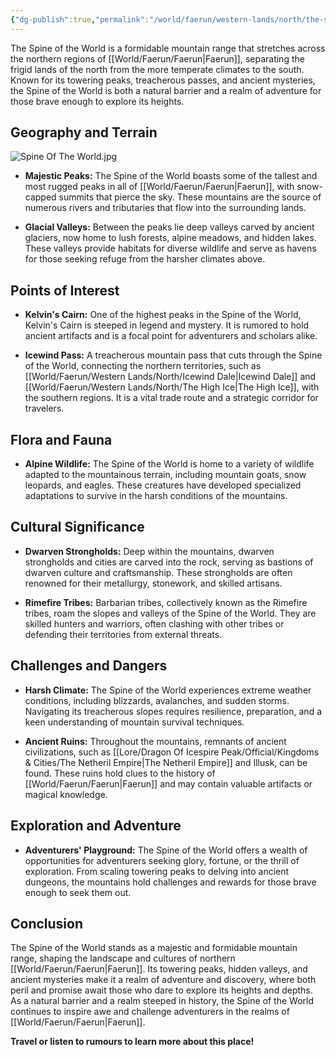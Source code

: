 ```yaml
---
{"dg-publish":true,"permalink":"/world/faerun/western-lands/north/the-spine-of-the-world/"}
---
```


The Spine of the World is a formidable mountain range that stretches across the northern regions of [[World/Faerun/Faerun\|Faerun]], separating the frigid lands of the north from the more temperate climates to the south. Known for its towering peaks, treacherous passes, and ancient mysteries, the Spine of the World is both a natural barrier and a realm of adventure for those brave enough to explore its heights.
## Geography and Terrain

![Spine Of The World.jpg](/img/user/Images/Locations/North/Spine%20Of%20The%20World.jpg)

- **Majestic Peaks:** The Spine of the World boasts some of the tallest and most rugged peaks in all of [[World/Faerun/Faerun\|Faerun]], with snow-capped summits that pierce the sky. These mountains are the source of numerous rivers and tributaries that flow into the surrounding lands.
  
- **Glacial Valleys:** Between the peaks lie deep valleys carved by ancient glaciers, now home to lush forests, alpine meadows, and hidden lakes. These valleys provide habitats for diverse wildlife and serve as havens for those seeking refuge from the harsher climates above.

## Points of Interest

- **Kelvin's Cairn:** One of the highest peaks in the Spine of the World, Kelvin's Cairn is steeped in legend and mystery. It is rumored to hold ancient artifacts and is a focal point for adventurers and scholars alike.

- **Icewind Pass:** A treacherous mountain pass that cuts through the Spine of the World, connecting the northern territories, such as [[World/Faerun/Western Lands/North/Icewind Dale\|Icewind Dale]] and [[World/Faerun/Western Lands/North/The High Ice\|The High Ice]], with the southern regions. It is a vital trade route and a strategic corridor for travelers.

## Flora and Fauna

- **Alpine Wildlife:** The Spine of the World is home to a variety of wildlife adapted to the mountainous terrain, including mountain goats, snow leopards, and eagles. These creatures have developed specialized adaptations to survive in the harsh conditions of the mountains.

## Cultural Significance

- **Dwarven Strongholds:** Deep within the mountains, dwarven strongholds and cities are carved into the rock, serving as bastions of dwarven culture and craftsmanship. These strongholds are often renowned for their metallurgy, stonework, and skilled artisans.

- **Rimefire Tribes:** Barbarian tribes, collectively known as the Rimefire tribes, roam the slopes and valleys of the Spine of the World. They are skilled hunters and warriors, often clashing with other tribes or defending their territories from external threats.

## Challenges and Dangers

- **Harsh Climate:** The Spine of the World experiences extreme weather conditions, including blizzards, avalanches, and sudden storms. Navigating its treacherous slopes requires resilience, preparation, and a keen understanding of mountain survival techniques.

- **Ancient Ruins:** Throughout the mountains, remnants of ancient civilizations, such as [[Lore/Dragon Of Icespire Peak/Official/Kingdoms & Cities/The Netheril Empire\|The Netheril Empire]] and Illusk, can be found. These ruins hold clues to the history of [[World/Faerun/Faerun\|Faerun]] and may contain valuable artifacts or magical knowledge.

## Exploration and Adventure

- **Adventurers' Playground:** The Spine of the World offers a wealth of opportunities for adventurers seeking glory, fortune, or the thrill of exploration. From scaling towering peaks to delving into ancient dungeons, the mountains hold challenges and rewards for those brave enough to seek them out.

## Conclusion

The Spine of the World stands as a majestic and formidable mountain range, shaping the landscape and cultures of northern [[World/Faerun/Faerun\|Faerun]]. Its towering peaks, hidden valleys, and ancient mysteries make it a realm of adventure and discovery, where both peril and promise await those who dare to explore its heights and depths. As a natural barrier and a realm steeped in history, the Spine of the World continues to inspire awe and challenge adventurers in the realms of [[World/Faerun/Faerun\|Faerun]].


**Travel or listen to rumours to learn more about this place!**